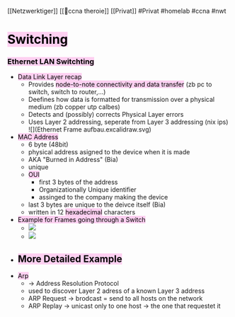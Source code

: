 [[Netzwerktiger]]
[[🛜ccna theroie]]
[[Privat]] #Privat #homelab #ccna #nwt 
# <mark style="background: #FFB8EBA6;">Switching</mark>

### <mark style="background: #FFB8EBA6;">Ethernet LAN Switchting</mark>

- <mark style="background: #FFB8EBA6;">Data Link Layer recap</mark>
	- Provides <mark style="background: #FFB8EBA6;">node-to-note connectivity and data transfer</mark> (zb pc to switch, switch to router,...)
	- Deefines how data is formatted for transmission over a physical medium (zb copper utp calbes)
	- Detects and (possibly) corrects Physical Layer errors
	- Uses Layer 2 addressing, seperate from Layer 3 addressing (nix ips)
![](Ethernet Frame aufbau.excalidraw.svg)
- <mark style="background: #FFB8EBA6;">MAC Address</mark>
	- 6 byte (48bit) 
	- physical address asigned to the device when it is made
	- AKA "Burned in Address" (Bia)
	- unique
	- <mark style="background: #FFB8EBA6;">OUI</mark>
		- first 3 bytes of the address
		- Organizationally Unique identifier
		- assinged to the company making the device
	- last 3 bytes are unique to the deivce itself (Bia)
	- written in 12 <mark style="background: #FFB8EBA6;">hexadecimal</mark> characters
- <mark style="background: #FFB8EBA6;">Example for Frames going through a Switch</mark>
	- ![](DR04-12-2023-18.excalidraw.svg)
	- ![](DR04-12-2023-45.excalidraw.svg)
- <mark style="background: #FFB8EBA6;">More Detailed Example</mark>
	- 
- <mark style="background: #FFB8EBA6;">Arp</mark>
	- → Address Resolution Protocol
	- used to discover Layer 2 adress of a known Layer 3 address
	- ARP Request → brodcast = send to all hosts on the network
	- ARP Replay → unicast only to one host → the one that requestet it
